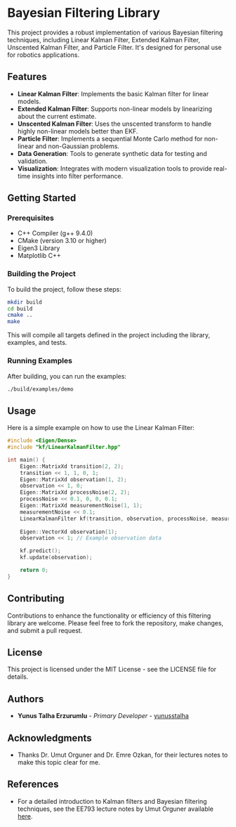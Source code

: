 # Bayesian Filtering Library

This project provides a robust implementation of various Bayesian filtering techniques, including Linear Kalman Filter, Extended Kalman Filter, Unscented Kalman Filter, and Particle Filter. It's designed for personal use for robotics applications.  
## Features

- **Linear Kalman Filter**: Implements the basic Kalman filter for linear models.
- **Extended Kalman Filter**: Supports non-linear models by linearizing about the current estimate.
- **Unscented Kalman Filter**: Uses the unscented transform to handle highly non-linear models better than EKF.
- **Particle Filter**: Implements a sequential Monte Carlo method for non-linear and non-Gaussian problems.
- **Data Generation**: Tools to generate synthetic data for testing and validation.
- **Visualization**: Integrates with modern visualization tools to provide real-time insights into filter performance.

## Getting Started

### Prerequisites

- C++ Compiler (g++ 9.4.0)
- CMake (version 3.10 or higher)
- Eigen3 Library
- Matplotlib C++

### Building the Project

To build the project, follow these steps:
```bash
mkdir build
cd build
cmake ..
make
```

This will compile all targets defined in the project including the library, examples, and tests.

### Running Examples

After building, you can run the examples:
```bash
./build/examples/demo
```
## Usage

Here is a simple example on how to use the Linear Kalman Filter:
```cpp
#include <Eigen/Dense>
#include "kf/LinearKalmanFilter.hpp"

int main() {
    Eigen::MatrixXd transition(2, 2);
    transition << 1, 1, 0, 1;
    Eigen::MatrixXd observation(1, 2);
    observation << 1, 0;
    Eigen::MatrixXd processNoise(2, 2);
    processNoise << 0.1, 0, 0, 0.1;
    Eigen::MatrixXd measurementNoise(1, 1);
    measurementNoise << 0.1;
    LinearKalmanFilter kf(transition, observation, processNoise, measurementNoise);
    
    Eigen::VectorXd observation(1);
    observation << 1; // Example observation data

    kf.predict();
    kf.update(observation);

    return 0;
}
```
## Contributing

Contributions to enhance the functionality or efficiency of this filtering library are welcome. Please feel free to fork the repository, make changes, and submit a pull request.

## License

This project is licensed under the MIT License - see the LICENSE file for details.

## Authors

- **Yunus Talha Erzurumlu** - *Primary Developer* - [yunusstalha](https://github.com/yunusstalha)

## Acknowledgments
- Thanks Dr. Umut Orguner and Dr. Emre Ozkan, for their lectures notes to make this topic clear for me.

## References

- For a detailed introduction to Kalman filters and Bayesian filtering techniques, see the EE793 lecture notes by Umut Orguner available [here](https://users.metu.edu.tr/umut/ee793/files/METULecture1.pdf).

